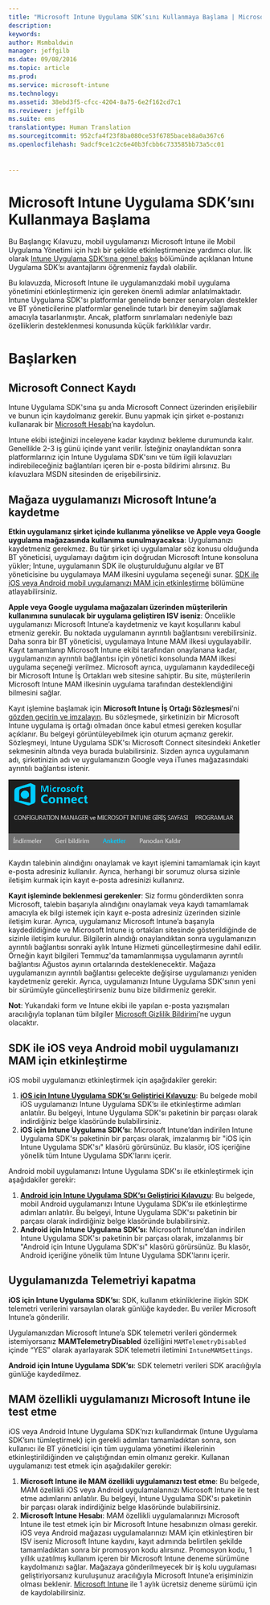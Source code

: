 ```yaml
---
title: "Microsoft Intune Uygulama SDK’sını Kullanmaya Başlama | Microsoft Intune"
description: 
keywords: 
author: Msmbaldwin
manager: jeffgilb
ms.date: 09/08/2016
ms.topic: article
ms.prod: 
ms.service: microsoft-intune
ms.technology: 
ms.assetid: 38ebd3f5-cfcc-4204-8a75-6e2f162cd7c1
ms.reviewer: jeffgilb
ms.suite: ems
translationtype: Human Translation
ms.sourcegitcommit: 952cfa4f23f8ba080ce53f6785baceb8a0a367c6
ms.openlocfilehash: 9adcf9ce1c2c6e40b3fcbb6c733585bb73a5cc01


---
```


# Microsoft Intune Uygulama SDK’sını Kullanmaya Başlama

Bu Başlangıç Kılavuzu, mobil uygulamanızı Microsoft Intune ile Mobil Uygulama Yönetimi için hızlı bir şekilde etkinleştirmenize yardımcı olur. İlk olarak [Intune Uygulama SDK’sına genel bakış](intune-app-sdk.md) bölümünde açıklanan Intune Uygulama SDK’sı avantajlarını öğrenmeniz faydalı olabilir.

Bu kılavuzda, Microsoft Intune ile uygulamanızdaki mobil uygulama yönetimini etkinleştirmeniz için gereken önemli adımlar anlatılmaktadır. Intune Uygulama SDK'sı platformlar genelinde benzer senaryoları destekler ve BT yöneticilerine platformlar genelinde tutarlı bir deneyim sağlamak amacıyla tasarlanmıştır. Ancak, platform sınırlamaları nedeniyle bazı özelliklerin desteklenmesi konusunda küçük farklılıklar vardır.

# Başlarken

## Microsoft Connect Kaydı

Intune Uygulama SDK'sına şu anda Microsoft Connect üzerinden erişilebilir ve bunun için kaydolmanız gerekir. Bunu yapmak için şirket e-postanızı kullanarak bir [Microsoft Hesabı](https://connect.microsoft.com/ConfigurationManagervnext/InvitationUse.aspx?ProgramID=8967&InvitationID=8967-YJYJ-8G6X)’na kaydolun.

Intune ekibi isteğinizi inceleyene kadar kaydınız bekleme durumunda kalır. Genellikle 2-3 iş günü içinde yanıt verilir. İsteğiniz onaylandıktan sonra platformlarınız için Intune Uygulama SDK'sını ve tüm ilgili kılavuzları indirebileceğiniz bağlantıları içeren bir e-posta bildirimi alırsınız. Bu kılavuzlara MSDN sitesinden de erişebilirsiniz.

## Mağaza uygulamanızı Microsoft Intune’a kaydetme

**Etkin uygulamanız şirket içinde kullanıma yönelikse ve Apple veya Google uygulama mağazasında kullanıma sunulmayacaksa**: Uygulamanızı kaydetmeniz gerekmez. Bu tür şirket içi uygulamalar söz konusu olduğunda BT yöneticisi, uygulamayı dağıtım için doğrudan Microsoft Intune konsoluna yükler; Intune, uygulamanın SDK ile oluşturulduğunu algılar ve BT yöneticisine bu uygulamaya MAM ilkesini uygulama seçeneği sunar. [SDK ile iOS veya Android mobil uygulamanızı MAM için etkinleştirme](#enable-your-ios-or-android-mobile-app-for-mam-with-the-sdk) bölümüne atlayabilirsiniz.

**Apple veya Google uygulama mağazaları üzerinden müşterilerin kullanımına sunulacak bir uygulama geliştiren ISV iseniz**: Öncelikle uygulamanızı Microsoft Intune’a kaydetmeniz ve kayıt koşullarını kabul etmeniz gerekir. Bu noktada uygulamanın ayrıntılı bağlantısını verebilirsiniz. Daha sonra bir BT yöneticisi, uygulamaya Intune MAM ilkesi uygulayabilir. Kayıt tamamlanıp Microsoft Intune ekibi tarafından onaylanana kadar, uygulamanızın ayrıntılı bağlantısı için yönetici konsolunda MAM ilkesi uygulama seçeneği verilmez. Microsoft ayrıca, uygulamanın kaydedileceği bir Microsoft Intune İş Ortakları web sitesine sahiptir. Bu site, müşterilerin Microsoft Intune MAM ilkesinin uygulama tarafından desteklendiğini bilmesini sağlar.

Kayıt işlemine başlamak için **Microsoft Intune İş Ortağı Sözleşmesi**’ni [gözden geçirin ve imzalayın](https://connect.microsoft.com/ConfigurationManagervnext/Survey/Survey.aspx?SurveyID=17806). Bu sözleşmede, şirketinizin bir Microsoft Intune uygulama iş ortağı olmadan önce kabul etmesi gereken koşullar açıklanır. Bu belgeyi görüntüleyebilmek için oturum açmanız gerekir. Sözleşmeyi, Intune Uygulama SDK'sı Microsoft Connect sitesindeki Anketler sekmesinin altında veya burada bulabilirsiniz. Sizden ayrıca uygulamanın adı, şirketinizin adı ve uygulamanızın Google veya iTunes mağazasındaki ayrıntılı bağlantısı istenir.

![Microsoft Connect](../media/microsoft-connect.png)

Kaydın talebinin alındığını onaylamak ve kayıt işlemini tamamlamak için kayıt e-posta adresiniz kullanılır. Ayrıca, herhangi bir sorumuz olursa sizinle iletişim kurmak için kayıt e-posta adresinizi kullanırız.

**Kayıt işleminde beklenmesi gerekenler**: Siz formu gönderdikten sonra Microsoft, talebin başarıyla alındığını onaylamak veya kaydı tamamlamak amacıyla ek bilgi istemek için kayıt e-posta adresiniz üzerinden sizinle iletişim kurar. Ayrıca, uygulamanız Microsoft Intune’a başarıyla kaydedildiğinde ve Microsoft Intune iş ortakları sitesinde gösterildiğinde de sizinle iletişim kurulur. Bilgilerin alındığı onaylandıktan sonra uygulamanızın ayrıntılı bağlantısı sonraki aylık Intune Hizmeti güncelleştirmesine dahil edilir. Örneğin kayıt bilgileri Temmuz'da tamamlanmışsa uygulamanın ayrıntılı bağlantısı Ağustos ayının ortalarında desteklenecektir. Mağaza uygulamanızın ayrıntılı bağlantısı gelecekte değişirse uygulamanızı yeniden kaydetmeniz gerekir. Ayrıca, uygulamanızı Intune Uygulama SDK'sının yeni bir sürümüyle güncelleştirirseniz bunu bize bildirmeniz gerekir.

**Not**: Yukarıdaki form ve Intune ekibi ile yapılan e-posta yazışmaları aracılığıyla toplanan tüm bilgiler [Microsoft Gizlilik Bildirimi](https://www.microsoft.com/en-us/privacystatement/default.aspx)’ne uygun olacaktır.

## SDK ile iOS veya Android mobil uygulamanızı MAM için etkinleştirme

iOS mobil uygulamanızı etkinleştirmek için aşağıdakiler gerekir:

1. **[iOS için Intune Uygulama SDK’sı Geliştirici Kılavuzu](intune-app-sdk-ios.md)**: Bu belgede mobil iOS uygulamanızı Intune Uygulama SDK’sı ile etkinleştirme adımları anlatılır. Bu belgeyi, Intune Uygulama SDK'sı paketinin bir parçası olarak indirdiğiniz belge klasöründe bulabilirsiniz.
2. **iOS için Intune Uygulama SDK’sı**: Microsoft Intune’dan indirilen Intune Uygulama SDK'sı paketinin bir parçası olarak, imzalanmış bir "iOS için Intune Uygulama SDK'sı" klasörü görürsünüz. Bu klasör, iOS içeriğine yönelik tüm Intune Uygulama SDK'larını içerir.

Android mobil uygulamanızı Intune Uygulama SDK'sı ile etkinleştirmek için aşağıdakiler gerekir:

1. **[Android için Intune Uygulama SDK’sı Geliştirici Kılavuzu](intune-app-sdk-android.md)**: Bu belgede, mobil Android uygulamanızı Intune Uygulama SDK’sı ile etkinleştirme adımları anlatılır. Bu belgeyi, Intune Uygulama SDK'sı paketinin bir parçası olarak indirdiğiniz belge klasöründe bulabilirsiniz.
2. **Android için Intune Uygulama SDK’sı**: Microsoft Intune’dan indirilen Intune Uygulama SDK'sı paketinin bir parçası olarak, imzalanmış bir "Android için Intune Uygulama SDK'sı" klasörü görürsünüz. Bu klasör, Android içeriğine yönelik tüm Intune Uygulama SDK'larını içerir.

## Uygulamanızda Telemetriyi kapatma

**iOS için Intune Uygulama SDK’sı**: SDK, kullanım etkinliklerine ilişkin SDK telemetri verilerini varsayılan olarak günlüğe kaydeder. Bu veriler Microsoft Intune’a gönderilir.

Uygulamanızdan Microsoft Intune’a SDK telemetri verileri göndermek istemiyorsanız **MAMTelemetryDisabled** özelliğini `MAMTelemetryDisabled` içinde “YES” olarak ayarlayarak SDK telemetri iletimini `IntuneMAMSettings`.

**Android için Intune Uygulama SDK’sı**: SDK telemetri verileri SDK aracılığıyla günlüğe kaydedilmez.

## MAM özellikli uygulamanızı Microsoft Intune ile test etme

iOS veya Android Intune Uygulama SDK’nızı kullandırmak (Intune Uygulama SDK’sını tümleştirmek) için gerekli adımları tamamladıktan sonra, son kullanıcı ile BT yöneticisi için tüm uygulama yönetimi ilkelerinin etkinleştirildiğinden ve çalıştığından emin olmanız gerekir. Kullanan uygulamanızı test etmek için aşağıdakiler gerekir:

1. **Microsoft Intune ile MAM özellikli uygulamanızı test etme**: Bu belgede, MAM özellikli iOS veya Android uygulamalarınızı Microsoft Intune ile test etme adımlarını anlatılır. Bu belgeyi, Intune Uygulama SDK'sı paketinin bir parçası olarak indirdiğiniz belge klasöründe bulabilirsiniz.
2. **Microsoft Intune Hesabı**: MAM özellikli uygulamalarınızı Microsoft Intune ile test etmek için bir Microsoft Intune hesabınızın olması gerekir. iOS veya Android mağazası uygulamalarınızı MAM için etkinleştiren bir ISV iseniz Microsoft Intune kaydını, kayıt adımında belirtilen şekilde tamamladıktan sonra bir promosyon kodu alırsınız. Promosyon kodu, 1 yıllık uzatılmış kullanım içeren bir Microsoft Intune deneme sürümüne kaydolmanızı sağlar. Mağazaya gönderilmeyecek bir iş kolu uygulaması geliştiriyorsanız kuruluşunuz aracılığıyla Microsoft Intune’a erişiminizin olması beklenir. [Microsoft Intune](https://portal.office.com/Signup/Signup.aspx?OfferId=40BE278A-DFD1-470a-9EF7-9F2596EA7FF9&dl=INTUNE_A&ali=1#0) ile 1 aylık ücretsiz deneme sürümü için de kaydolabilirsiniz.




<!--HONumber=Sep16_HO2-->


